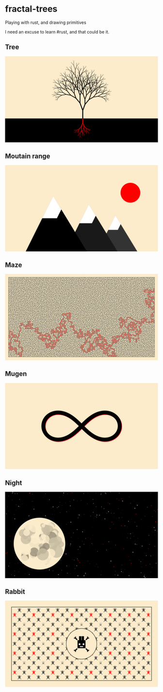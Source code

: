 # fractal-trees

Playing with rust, and drawing primitives

I need an excuse to learn #rust, and that could be it.

## Tree

![Tree](images/tree_1920x1080.png)

## Moutain range

![Mountain](images/mountain_1920x1080.png)

## Maze

![Maze](images/maze_1920x1080.png)

## Mugen

![Mugen](images/mugen_1920x1080.png)

## Night

![Night](images/night_1920x1080.png)

## Rabbit

![Rabbit](images/rabbit_1920x1080.png)
